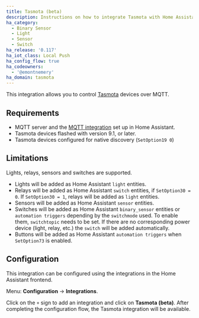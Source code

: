 ```yaml
---
title: Tasmota (beta)
description: Instructions on how to integrate Tasmota with Home Assistant.
ha_category:
  - Binary Sensor
  - Light
  - Sensor
  - Switch
ha_release: '0.117'
ha_iot_class: Local Push
ha_config_flow: true
ha_codeowners:
  - '@emontnemery'
ha_domain: tasmota
---
```


This integration allows you to control [Tasmota](https://tasmota.github.io/docs/) devices over MQTT.

## Requirements

- MQTT server and the [MQTT integration](/integrations/mqtt/) set up in Home Assistant.
- Tasmota devices flashed with version 9.1, or later.
- Tasmota devices configured for native discovery (`SetOption19 0`)

## Limitations

Lights, relays, sensors and switches are supported.

- Lights will be added as Home Assistant `light` entities.
- Relays will be added as Home Assistant `switch` entities, if `SetOption30 = 0`. If `SetOption30 = 1`, relays will be added as `light` entities.
- Sensors will be added as Home Assistant `sensor` entities.
- Switches will be added as Home Assistant `binary_sensor` entities or `automation triggers` depending by the `switchmode` used. To enable them, `switchtopic` needs to be set. If there are no corresponding power device (light, relay, etc.) the `switch` will be added automatically.
- Buttons will be added as Home Assistant `automation triggers` when `SetOption73` is enabled.

## Configuration

This integration can be configured using the integrations in the
Home Assistant frontend.

Menu: **Configuration** -> **Integrations**.

Click on the `+` sign to add an integration and click on **Tasmota (beta)**.
After completing the configuration flow, the Tasmota integration will be
available.
